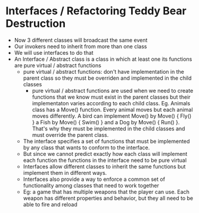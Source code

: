 # Interfaces / Refactoring Teddy Bear Destruction

- Now 3 different classes will broadcast the same event
- Our invokers need to inherit from more than one class
- We will use interfaces to do that
- An Interface / Abstract class is a class in which at least one its functions are pure virtual / abstract functions
  - pure virtual / abstract functions: don't have implementation in the parent class so they must be overriden and implemented in the child classes
    - pure virtual / abstract functions are used when we need to create functions that we know must exist in the parent classes but their implementaton varies according to each child class. Eg. Animals class has a Move() function. Every animal moves but each animal moves differently. A bird can implement Move() by Move() { Fly() } a Fish by Move() { Swim() } and a Dog by Move() { Run() }. That's why they must be implemented in the child classes and must override the parent class. 
  - The interface specifies a set of functions that must be implemented by any class that wants to conform to the interface.
  - But since we cannot predict exactly how each class will implement each function the functions in the interface need to be pure virtual
  - Interfaces allow different classes to inherit the same functions but implement them in different ways.
  - Interfaces also provide a way to enforce a common set of functionality among classes that need to work together
  - Eg: a game that has multiple weapons that the player can use. Each weapon has different properties and behavior, but they all need to be able to fire and reload
